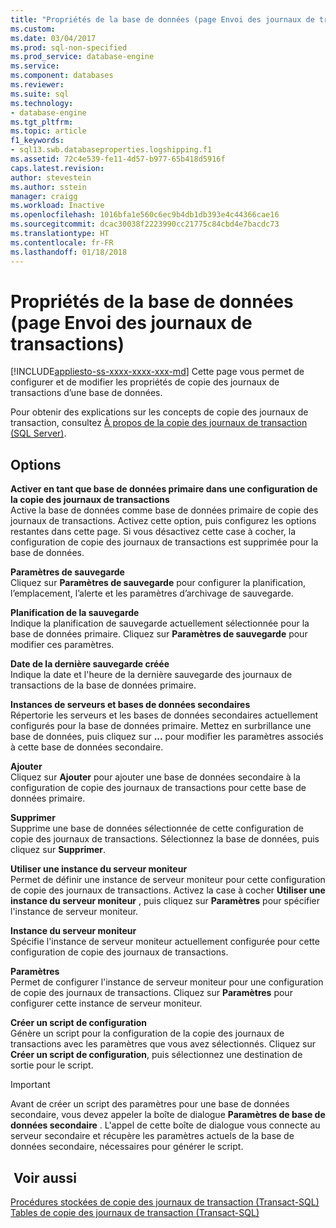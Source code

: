 ```yaml
---
title: "Propriétés de la base de données (page Envoi des journaux de transactions) | Microsoft Docs"
ms.custom: 
ms.date: 03/04/2017
ms.prod: sql-non-specified
ms.prod_service: database-engine
ms.service: 
ms.component: databases
ms.reviewer: 
ms.suite: sql
ms.technology:
- database-engine
ms.tgt_pltfrm: 
ms.topic: article
f1_keywords:
- sql13.swb.databaseproperties.logshipping.f1
ms.assetid: 72c4e539-fe11-4d57-b977-65b418d5916f
caps.latest.revision: 
author: stevestein
ms.author: sstein
manager: craigg
ms.workload: Inactive
ms.openlocfilehash: 1016bfa1e560c6ec9b4db1db393e4c44366cae16
ms.sourcegitcommit: dcac30038f2223990cc21775c84cbd4e7bacdc73
ms.translationtype: HT
ms.contentlocale: fr-FR
ms.lasthandoff: 01/18/2018
---
```

# <a name="database-properties-transaction-log-shipping-page"></a>Propriétés de la base de données (page Envoi des journaux de transactions)
[!INCLUDE[appliesto-ss-xxxx-xxxx-xxx-md](../../includes/appliesto-ss-xxxx-xxxx-xxx-md.md)] Cette page vous permet de configurer et de modifier les propriétés de copie des journaux de transactions d’une base de données.  
  
 Pour obtenir des explications sur les concepts de copie des journaux de transaction, consultez [À propos de la copie des journaux de transaction &#40;SQL Server&#41;](../../database-engine/log-shipping/about-log-shipping-sql-server.md).  
  
## <a name="options"></a>Options  
 **Activer en tant que base de données primaire dans une configuration de la copie des journaux de transactions**  
 Active la base de données comme base de données primaire de copie des journaux de transactions. Activez cette option, puis configurez les options restantes dans cette page. Si vous désactivez cette case à cocher, la configuration de copie des journaux de transactions est supprimée pour la base de données.  
  
 **Paramètres de sauvegarde**  
 Cliquez sur **Paramètres de sauvegarde** pour configurer la planification, l’emplacement, l’alerte et les paramètres d’archivage de sauvegarde.  
  
 **Planification de la sauvegarde**  
 Indique la planification de sauvegarde actuellement sélectionnée pour la base de données primaire. Cliquez sur **Paramètres de sauvegarde** pour modifier ces paramètres.  
  
 **Date de la dernière sauvegarde créée**  
 Indique la date et l'heure de la dernière sauvegarde des journaux de transactions de la base de données primaire.  
  
 **Instances de serveurs et bases de données secondaires**  
 Répertorie les serveurs et les bases de données secondaires actuellement configurés pour la base de données primaire. Mettez en surbrillance une base de données, puis cliquez sur **...** pour modifier les paramètres associés à cette base de données secondaire.  
  
 **Ajouter**  
 Cliquez sur **Ajouter** pour ajouter une base de données secondaire à la configuration de copie des journaux de transactions pour cette base de données primaire.  
  
 **Supprimer**  
 Supprime une base de données sélectionnée de cette configuration de copie des journaux de transactions. Sélectionnez la base de données, puis cliquez sur **Supprimer**.  
  
 **Utiliser une instance du serveur moniteur**  
 Permet de définir une instance de serveur moniteur pour cette configuration de copie des journaux de transactions. Activez la case à cocher **Utiliser une instance du serveur moniteur** , puis cliquez sur **Paramètres** pour spécifier l'instance de serveur moniteur.  
  
 **Instance du serveur moniteur**  
 Spécifie l'instance de serveur moniteur actuellement configurée pour cette configuration de copie des journaux de transactions.  
  
 **Paramètres**  
 Permet de configurer l'instance de serveur moniteur pour une configuration de copie des journaux de transactions. Cliquez sur **Paramètres** pour configurer cette instance de serveur moniteur.  
  
 **Créer un script de configuration**  
 Génère un script pour la configuration de la copie des journaux de transactions avec les paramètres que vous avez sélectionnés. Cliquez sur **Créer un script de configuration**, puis sélectionnez une destination de sortie pour le script.  
  
> [!IMPORTANT]  
>  Avant de créer un script des paramètres pour une base de données secondaire, vous devez appeler la boîte de dialogue **Paramètres de base de données secondaire** . L'appel de cette boîte de dialogue vous connecte au serveur secondaire et récupère les paramètres actuels de la base de données secondaire, nécessaires pour générer le script.  
  
## <a name="see-also"></a> Voir aussi  
 [Procédures stockées de copie des journaux de transaction &#40;Transact-SQL&#41;](../../relational-databases/system-stored-procedures/log-shipping-stored-procedures-transact-sql.md)   
 [Tables de copie des journaux de transaction &#40;Transact-SQL&#41;](../../relational-databases/system-tables/log-shipping-tables-transact-sql.md)  
  
  
